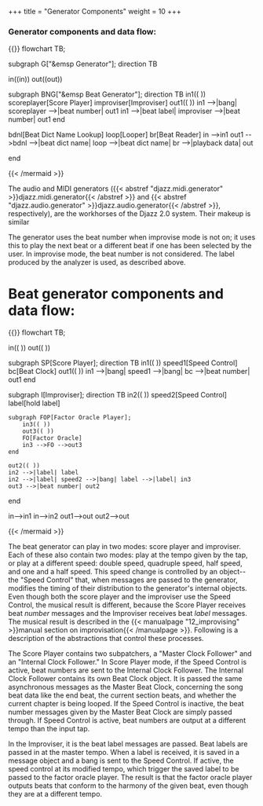 +++
title = "Generator Components"
weight = 10
+++


### Generator components and data flow:

{{<mermaid align="left">}}
flowchart TB;

subgraph G["&emsp Generator"];
direction TB

in((in))
out((out))

subgraph BNG["&emsp Beat Generator"];
direction TB
    in1(( ))
    scoreplayer[Score Player]
    improviser[Improviser]
    out1(( ))
    in1 -->|bang| scoreplayer -->|beat number| out1
    in1 -->|beat label| improviser -->|beat number| out1
end

bdnl[Beat Dict Name Lookup]
loop[Looper]
br[Beat Reader]
in -->in1
out1 -->bdnl -->|beat dict name| loop -->|beat dict name| br -->|playback data| out

end

{{< /mermaid >}}



The audio and MIDI generators ({{< abstref "djazz.midi.generator" >}}djazz.midi.generator{{< /abstref >}} and {{< abstref "djazz.audio.generator" >}}djazz.audio.generator{{< /abstref >}}, respectively), are the workhorses of the Djazz 2.0 system. Their makeup is similar 




The generator uses the beat number when improvise mode is not on; it uses this to play the next beat or a different beat if one has been selected by the user.  In improvise mode, the beat number is not considered. The label produced by the analyzer is used, as described above.



# Beat generator components and data flow:
{{<mermaid align="left">}}
flowchart TB;

in(( ))
out(( ))

subgraph SP[Score Player];
direction TB
    in1(( ))
    speed1[Speed Control]
    bc[Beat Clock]
    out1(( ))
    in1 -->|bang| speed1 -->|bang| bc -->|beat number| out1
end


subgraph I[Improviser];
direction TB
    in2(( ))
    speed2[Speed Control]
    label[hold label]

    subgraph FOP[Factor Oracle Player];
        in3(( ))
        out3(( ))
        FO[Factor Oracle]
        in3 -->FO -->out3
    end

    out2(( ))
    in2 -->|label| label
    in2 -->|label| speed2 -->|bang| label -->|label| in3 
    out3 -->|beat number| out2
end

in-->in1
in-->in2
out1-->out
out2-->out


{{< /mermaid >}}

The beat generator can play in two modes: score player and improviser. Each of these also contain two modes: play at the tempo given by the tap,
or play at a different speed: double speed, quadruple speed, half speed, and one and a half speed.  This speed change is controlled 
by an object--the "Speed Control" that, when messages are passed to the generator, modifies the timing of their distribution to the generator's internal objects.
Even though both the score player and the improviser use the Speed Control, the musical result is different, because the Score Player receives
beat _number_ messages and the Improviser receives beat _label_ messages. The musical result is described in the {{< manualpage "12_improvising" >}}manual section on improvisation{{< /manualpage >}}.  Following is a description of the abstractions that control these processes.  

The Score Player contains two subpatchers, a "Master Clock Follower" and an "Internal Clock Follower." In Score Player mode,
if the Speed Control is active, beat numbers are sent to the Internal Clock Follower.  The Internal Clock Follower contains its own Beat Clock object. It is passed the same asynchronous messages as the Master Beat Clock,
concerning the song beat data like the end beat, the current section beats, and whether the current chapter is being looped.
If the Speed Control is inactive, the beat number messages given by the Master Beat Clock are simply passed through. If Speed Control is active, beat numbers are output at a different tempo than the input tap. 


In the Improviser, it is the beat label messages are passed. Beat labels are passed in at the master tempo. When a label is received, it is saved in
a message object and a bang is sent to the Speed Control. If active, the speed control at its modified tempo, which trigger the saved 
label to be passed to the factor oracle player. The result is that the factor oracle player outputs beats that conform to 
the harmony of the given beat, even though they are at a different tempo.